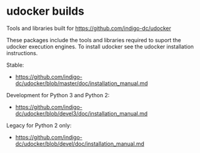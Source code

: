 # udocker builds
Tools and libraries built for https://github.com/indigo-dc/udocker

These packages include the tools and libraries required to suport the udocker execution engines. To install udocker see the udocker installation instructions.

Stable:
* https://github.com/indigo-dc/udocker/blob/master/doc/installation_manual.md 

Development for Python 3 and Python 2:
* https://github.com/indigo-dc/udocker/blob/devel3/doc/installation_manual.md 

Legacy for Python 2 only:
* https://github.com/indigo-dc/udocker/blob/devel/doc/installation_manual.md 

